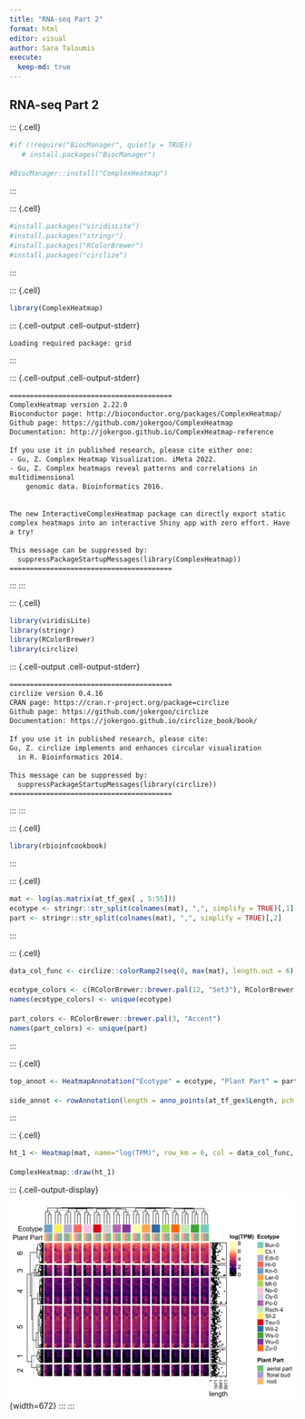```yaml
---
title: "RNA-seq Part 2"
format: html
editor: visual
author: Sara Taloumis
execute:
  keep-md: true
---
```





## RNA-seq Part 2



::: {.cell}

```{.r .cell-code}
#if (!require("BiocManager", quietly = TRUE))
   # install.packages("BiocManager")

#BiocManager::install("ComplexHeatmap")
```
:::

::: {.cell}

```{.r .cell-code}
#install.packages("viridisLite")
#install.packages("stringr")
#install.packages("RColorBrewer")
#install.packages("circlize")
```
:::

::: {.cell}

```{.r .cell-code}
library(ComplexHeatmap)
```

::: {.cell-output .cell-output-stderr}

```
Loading required package: grid
```


:::

::: {.cell-output .cell-output-stderr}

```
========================================
ComplexHeatmap version 2.22.0
Bioconductor page: http://bioconductor.org/packages/ComplexHeatmap/
Github page: https://github.com/jokergoo/ComplexHeatmap
Documentation: http://jokergoo.github.io/ComplexHeatmap-reference

If you use it in published research, please cite either one:
- Gu, Z. Complex Heatmap Visualization. iMeta 2022.
- Gu, Z. Complex heatmaps reveal patterns and correlations in multidimensional 
    genomic data. Bioinformatics 2016.


The new InteractiveComplexHeatmap package can directly export static 
complex heatmaps into an interactive Shiny app with zero effort. Have a try!

This message can be suppressed by:
  suppressPackageStartupMessages(library(ComplexHeatmap))
========================================
```


:::
:::

::: {.cell}

```{.r .cell-code}
library(viridisLite)
library(stringr)
library(RColorBrewer)
library(circlize)
```

::: {.cell-output .cell-output-stderr}

```
========================================
circlize version 0.4.16
CRAN page: https://cran.r-project.org/package=circlize
Github page: https://github.com/jokergoo/circlize
Documentation: https://jokergoo.github.io/circlize_book/book/

If you use it in published research, please cite:
Gu, Z. circlize implements and enhances circular visualization
  in R. Bioinformatics 2014.

This message can be suppressed by:
  suppressPackageStartupMessages(library(circlize))
========================================
```


:::
:::

::: {.cell}

```{.r .cell-code}
library(rbioinfcookbook)
```
:::

::: {.cell}

```{.r .cell-code}
mat <- log(as.matrix(at_tf_gex[ , 5:55]))
ecotype <- stringr::str_split(colnames(mat), ",", simplify = TRUE)[,1]
part <- stringr::str_split(colnames(mat), ",", simplify = TRUE)[,2]
```
:::

::: {.cell}

```{.r .cell-code}
data_col_func <- circlize::colorRamp2(seq(0, max(mat), length.out = 6), viridisLite::magma(6))

ecotype_colors <- c(RColorBrewer::brewer.pal(12, "Set3"), RColorBrewer::brewer.pal(5, "Set1"))
names(ecotype_colors) <- unique(ecotype)

part_colors <- RColorBrewer::brewer.pal(3, "Accent")
names(part_colors) <- unique(part)
```
:::

::: {.cell}

```{.r .cell-code}
top_annot <- HeatmapAnnotation("Ecotype" = ecotype, "Plant Part" = part, col = list("Ecotype" = ecotype_colors, "Plant Part" = part_colors), annotation_name_side = "left")

side_annot <- rowAnnotation(length = anno_points(at_tf_gex$Length, pch = 16, size = unit(1, "mm"), axis_param = list(at = seq(1, max(at_tf_gex$Length), length.out = 4)),))
```
:::

::: {.cell}

```{.r .cell-code}
ht_1 <- Heatmap(mat, name="log(TPM)", row_km = 6, col = data_col_func, top_annotation = top_annot, right_annotation = side_annot, cluster_columns = TRUE, column_split = ecotype, show_column_names = FALSE, column_title = " ")

ComplexHeatmap::draw(ht_1)
```

::: {.cell-output-display}
![](RNA-seq-part-2_files/figure-html/unnamed-chunk-9-1.png){width=672}
:::
:::
